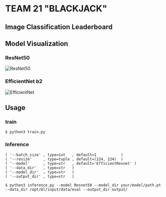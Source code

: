 # TEAM 21 "BLACKJACK"
## Image Classification Leaderboard

## Model Visualization

### ResNet50

![ResNet50](https://s3.us-west-2.amazonaws.com/secure.notion-static.com/eb0f8b97-7a0b-4c79-820f-4609daa160fe/Slide1.png?X-Amz-Algorithm=AWS4-HMAC-SHA256&X-Amz-Credential=AKIAT73L2G45O3KS52Y5%2F20210903%2Fus-west-2%2Fs3%2Faws4_request&X-Amz-Date=20210903T162851Z&X-Amz-Expires=86400&X-Amz-Signature=7435056ff740211661db26a28da7fe0a5a33e1087a7109190f9d4f314a574c34&X-Amz-SignedHeaders=host&response-content-disposition=filename%20%3D%22Slide1.png%22)

### EfficientNet b2

![EfficientNet](https://1.bp.blogspot.com/-DjZT_TLYZok/XO3BYqpxCJI/AAAAAAAAEKM/BvV53klXaTUuQHCkOXZZGywRMdU9v9T_wCLcBGAs/s1600/image2.png)

## Usage

### train
```
$ python3 train.py
```


### Inference
```
( '--batch_size' , type=int   , default=1           )
( '--resize'     , type=tuple , default=(224, 224)  )
( '--model'      , type=str   , default='EfficientResnet' )
( '--data_dir'   , type=str   )
( '--model_dir'  , type=str   )
( '--output_dir' , type=str   )
```

```
$ python3 inference.py --model Resnet50 --model_dir your/model/path.pt --data_dir /opt/ml/input/data/eval --output_dir output/
```
